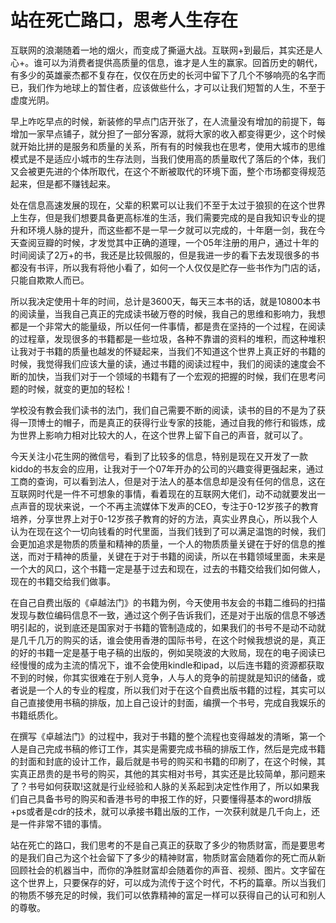 # 站在死亡路口，思考人生存在

互联网的浪潮随着一地的烟火，而变成了撕逼大战。互联网+到最后，其实还是人心+。谁可以为消费者提供高质量的信息，谁才是人生的赢家。回首历史的朝代，有多少的英雄豪杰都不复存在，仅仅在历史的长河中留下了几个不够响亮的名字而已，我们作为地球上的暂住者，应该做些什么，才可以让我们短暂的人生，不至于虚度光阴。

早上咋吃早点的时候，新装修的早点门店开张了，在人流量没有增加的前提下，每增加一家早点铺子，就分担了一部分客源，就将大家的收入都变得更少，这个时候就开始比拼的是服务和质量的关系，所有有的时候我也在思考，使用大城市的思维模式是不是适应小城市的生存法则，当我们使用高的质量取代了落后的个体，我们又会被更先进的个体所取代，在这个不断被取代的环境下面，整个市场都变得规范起来，但是都不赚钱起来。

处在信息高速发展的现在，父辈的积累可以让我们不至于太过于狼狈的在这个世界上生存，但是我们想要具备更高标准的生活，我们需要完成的是自我知识专业的提升和环境人脉的提升，而这些都不是一早一夕就可以完成的，十年磨一剑，我在今天查阅豆瓣的时候，才发觉其中正确的道理，一个05年注册的用户，通过十年的时间阅读了2万+的书，我还是比较佩服的，但是我进一步的看下去发现很多的书都没有书评，所以我有将他小看了，如何一个人仅仅是贮存一些书作为门店的话，只能自欺欺人而已。

所以我决定使用十年的时间，总计是3600天，每天三本书的话，就是10800本书的阅读量，当我自己真正的完成读书破万卷的时候，我自己的思维和影响力，我想都是一个非常大的能量级，所以任何一件事情，都是贵在坚持的一个过程，在阅读的过程章，发现很多的书籍都是一些垃圾，各种不靠谱的资料的堆积，而这种堆积让我对于书籍的质量也越发的怀疑起来，当我们不知道这个世界上真正好的书籍的时候，我觉得我们应该大量的读，通过书籍的阅读过程中，我们的阅读的速度会不断的加快，当我们对于一个领域的书籍有了一个宏观的把握的时候，我们在思考问题的时候，就变的更加的轻松！

学校没有教会我们读书的法门，我们自己需要不断的阅读，读书的目的不是为了获得一顶博士的帽子，而是真正的获得行业专家的技能，通过自我的修行和锻炼，成为世界上影响力相对比较大的人，在这个世界上留下自己的声音，就可以了。

今天关注小花生网的微信号，看到了比较多的信息，特别是现在又开发了一款kiddo的书友会的应用，让我对于一个07年开办的公司的兴趣变得更强起来，通过工商的查询，可以看到法人，但是对于法人的基本信息却是没有任何的信息，这在互联网时代是一件不可想象的事情，看着现在的互联网大佬们，动不动就要发出一点声音的现状来说，一个不再主流媒体下发声的CEO，专注于0-12岁孩子的教育培养，分享世界上对于0-12岁孩子教育的好的方法，真实业界良心，所以我个人认为在现在这个一切向钱看的时代里面，当我们钱到了可以满足温饱的时候，我们会更加追求是物质的质量和精神的质量，一个人的物质质量关键在于好的信息的推送，而对于精神的质量，关键在于对于书籍的阅读，所以在书籍领域里面，未来是一个大的风口，这个书籍一定是基于过去和现在，过去的书籍交给我们如何做人，现在的书籍交给我们做事。

在自己自费出版的《卓越法门》的书籍为例，今天使用书友会的书籍二维码的扫描发现与数位编码信息不一致，通过这个例子告诉我们，还是对于出版的信息不够透明引起的，说到底还是国家对于书籍的管制造成的，如果我们的书号不是动不动就是几千几万的购买的话，谁会使用香港的国际书号，在这个时候我想说的是，真正的好的书籍一定是基于电子稿的出版的，例如吴晓波的大败局，现在的电子阅读已经慢慢的成为主流的情况下，谁不会使用kindle和ipad，以后连书籍的资源都获取不到的时候，你其实很难在于别人竞争，人与人的竞争的前提就是知识的储备，或者说是一个人的专业的程度，所以我们对于在这个自费出版书籍的过程，其实可以自己直接使用书稿的排版，加上自己设计的封面，编撰一个书号，完成自我娱乐的书籍纸质化。

在撰写《卓越法门》的过程中，我对于书籍的整个流程也变得越发的清晰，第一个人是自己完成书稿的修订工作，其实是需要完成书稿的排版工作，然后是完成书籍的封面和封底的设计工作，最后就是书号的购买和书籍的印刷了，在这个时候，其实真正昂贵的是书号的购买，其他的其实相对书号，其实还是比较简单，那问题来了？书号如何获取!这就是行业经验和人脉的关系起到决定性作用了，所以如果我们自己具备书号的购买和香港书号的申报工作的好，只要懂得基本的word排版+ps或者是cdr的技术，就可以承接书籍出版的工作，一次获利就是几千向上，还是一件非常不错的事情。

站在死亡的路口，我们思考的不是自己真正的获取了多少的物质财富，而是要思考的是我们自己为这个社会留下了多少的精神财富，物质财富会随着你的死亡而从新回顾社会的机器当中，而你的净胜财富却会随着你的声音、视频、图片。文字留在这个世界上，只要保存的好，可以成为流传于这个时代，不朽的篇章。所以当我们的物质不够充足的时候，我们可以依靠精神的富足一样可以获得自己的认可和别人的尊敬。
